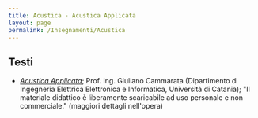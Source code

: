 ```yaml
---
title: Acustica - Acustica Applicata
layout: page
permalink: /Insegnamenti/Acustica
--- 
```


## Testi
* [_Acustica Applicata_](http://giulianocammarata.it/ACUSTICA%20APPLICATA.pdf); Prof. Ing. Giuliano Cammarata (Dipartimento di Ingegneria Elettrica Elettronica e Informatica, Università di Catania); "Il materiale didattico è liberamente scaricabile ad uso personale e non commerciale." (maggiori dettagli nell'opera)

